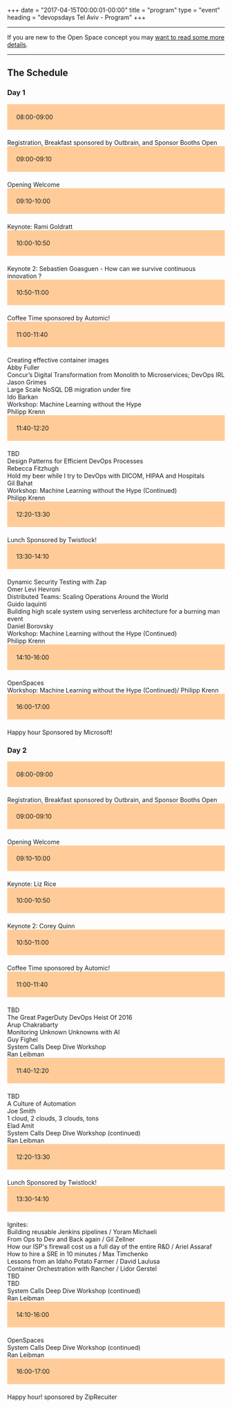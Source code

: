 +++
date = "2017-04-15T00:00:01-00:00"
title = "program"
type = "event"
heading = "devopsdays Tel Aviv - Program"
+++

<style type="text/css">
.box-grey{padding:1.5em;margin-bottom:1.5em;background:#e7e3e3}
.box-lightorange{padding:1.5em;margin-bottom:1.5em;background:#ffcc99}
.centerstyle {text-align:center;}
</style>


<div class = "row">
  <div class = "col-md-10">
    <hr />
    If you are new to the Open Space concept you may <a href="/pages/open-space-format">want to read some more details</a>.
    <hr />
  </div>
</div>

<div class = "row">
  <div class = "col-md-12">
    <h2>The Schedule</h2>
  </div>
</div>


<div class = "row">
  <div class = "col-md-12">
    <h3>Day 1</h3>
  </div>
</div>
<!-- this div is repeated for each timeslot -->
<div class = "row">
  <div class = "box-lightorange col-md-2 col-md-offset-0">
    <time>08:00-09:00</time>
  </div>
  <div class = "col-md-8 col-md-offset-2 box">
    Registration, Breakfast sponsored by Outbrain, and Sponsor Booths Open
  </div>
</div> <!-- end timeslot div -->
<!-- this div is repeated for each timeslot -->
<div class = "row">
  <div class = "box-lightorange col-md-2 col-md-offset-0">
    <time>09:00-09:10</time>
  </div>
  <div class = "col-md-8 col-md-offset-2 box">
    Opening Welcome <br />
    
  </div>
</div> <!-- end timeslot div -->
<!-- this div is repeated for each timeslot -->
<div class = "row">
  <div class = "box-lightorange col-md-2 col-md-offset-0">
    <time>09:10-10:00</time>
  </div>
  <div class = "col-md-8 col-md-offset-2 box">
    Keynote: Rami Goldratt
  </div>
</div> <!-- end timeslot div -->
<!-- this div is repeated for each timeslot -->
<div class = "row">
  <div class = "box-lightorange col-md-2 col-md-offset-0">
    <time>10:00-10:50</time>
  </div>
  <div class = "col-md-8 col-md-offset-2 box">
    Keynote 2: Sebastien Goasguen - How can we survive continuous innovation ?
  </div>
</div> <!-- end timeslot div -->
<!-- this div is repeated for each timeslot -->
<div class = "row">
  <div class = "box-lightorange col-md-2 col-md-offset-0">
    <time>10:50-11:00</time>
  </div>
  <div class = "col-md-8 col-md-offset-2 box">
    Coffee Time sponsored by Automic!
  </div>
</div> <!-- end timeslot div -->
<!-- this div is repeated for each timeslot -->
<div class = "row">
  <div class = "box-lightorange col-md-2 col-md-offset-0">
    <time>11:00-11:40</time>
  </div>
  <div class = "col-md-2 col-md-offset-0 box">
    Creating effective container images <br/> Abby Fuller</div>
  <div class = "col-md-2 col-md-offset-3 box">
    Concur’s Digital Transformation from Monolith to Microservices; DevOps IRL <br/> Jason Grimes</div>
  <div class = "col-md-2 col-md-offset-6 box">
    Large Scale NoSQL DB migration under fire <br/> Ido Barkan  </div>
  <div class = "col-md-2 col-md-offset-9 box">
    Workshop: Machine Learning without the Hype <br/> Philipp Krenn  </div>
</div> <!-- end timeslot div -->
<!-- this div is repeated for each timeslot -->
<div class = "row">
  <div class = "box-lightorange col-md-2 col-md-offset-0">
    <time>11:40-12:20</time>
  </div>
  <div class = "col-md-2 col-md-offset-0 box">
    TBD</div>
  <div class = "col-md-2 col-md-offset-3 box">
    Design Patterns for Efficient DevOps Processes <br/> Rebecca Fitzhugh</div>
  <div class = "col-md-2 col-md-offset-6 box">
    Hold my beer while I try to DevOps with DICOM, HIPAA and Hospitals <br/> Gil Bahat</div>
  <div class = "col-md-2 col-md-offset-9 box">
    Workshop: Machine Learning without the Hype (Continued) <br/> Philipp Krenn  </div>
</div> <!-- end timeslot div -->
<!-- this div is repeated for each timeslot -->
<div class = "row">
  <div class = "box-lightorange col-md-2 col-md-offset-0">
    <time>12:20-13:30</time>
  </div>
  <div class = "col-md-8 col-md-offset-2 box">
    Lunch Sponsored by Twistlock!
  </div>
</div> <!-- end timeslot div -->
<!-- this div is repeated for each timeslot -->
<div class = "row">
  <div class = "box-lightorange col-md-2 col-md-offset-0">
    <time>13:30-14:10</time>
  </div>
  <div class = "col-md-2 col-md-offset-0 box">
    Dynamic Security Testing with Zap <br/> Omer Levi Hevroni</div>
  <div class = "col-md-2 col-md-offset-3 box">
    Distributed Teams: Scaling Operations Around the World <br/> Guido Iaquinti</div>
  <div class = "col-md-2 col-md-offset-6 box">
    Building high scale system using serverless architecture for a burning man event <br/> Daniel Borovsky</div>
  <div class = "col-md-2 col-md-offset-9 box">
    Workshop: Machine Learning without the Hype (Continued) <br/> Philipp Krenn  </div>
</div> <!-- end timeslot div -->
<!-- this div is repeated for each timeslot -->
<div class = "row">
  <div class = "box-lightorange col-md-2 col-md-offset-0">
    <time>14:10-16:00</time>
  </div>
  <div class = "col-md-2 col-md-offset-0 box">
    OpenSpaces</div>
  <div class = "col-md-2 col-md-offset-3 box">
     </div>
  <div class = "col-md-2 col-md-offset-6 box">
     </div>
  <div class = "col-md-2 col-md-offset-8 box">
    Workshop: Machine Learning without the Hype (Continued)/ Philipp Krenn</div>
</div> <!-- end timeslot div -->
<!-- this div is repeated for each timeslot -->
<div class = "row">
  <div class = "box-lightorange col-md-2 col-md-offset-0">
    <time>16:00-17:00</time>
  </div>
  <div class = "col-md-8 col-md-offset-2 box">
  Happy hour Sponsored by Microsoft!
  </div>
</div> <!-- end timeslot div -->
<!-- end day 1 -->

<div class = "row">
  <div class = "col-md-12">
    <h3>Day 2</h3>
  </div>
</div>
<!-- this div is repeated for each timeslot -->
<div class = "row">
  <div class = "box-lightorange col-md-2 col-md-offset-0">
    <time>08:00-09:00</time>
  </div>
  <div class = "col-md-8 col-md-offset-2 box">
    Registration, Breakfast sponsored by Outbrain, and Sponsor Booths Open
  </div>
</div> <!-- end timeslot div -->
<!-- this div is repeated for each timeslot -->
<div class = "row">
  <div class = "box-lightorange col-md-2 col-md-offset-0">
    <time>09:00-09:10</time>
  </div>
  <div class = "col-md-8 col-md-offset-2 box">
    Opening Welcome <br />

  </div>
</div> <!-- end timeslot div -->
<!-- this div is repeated for each timeslot -->
<div class = "row">
  <div class = "box-lightorange col-md-2 col-md-offset-0">
    <time>09:10-10:00</time>
  </div>
  <div class = "col-md-8 col-md-offset-2 box">
    Keynote: Liz Rice
  </div>
</div> <!-- end timeslot div -->
<!-- this div is repeated for each timeslot -->
<div class = "row">
  <div class = "box-lightorange col-md-2 col-md-offset-0">
    <time>10:00-10:50</time>
  </div>
  <div class = "col-md-8 col-md-offset-2 box">
    Keynote 2: Corey Quinn
  </div>
</div> <!-- end timeslot div -->
<!-- this div is repeated for each timeslot -->
<div class = "row">
  <div class = "box-lightorange col-md-2 col-md-offset-0">
    <time>10:50-11:00</time>
  </div>
  <div class = "col-md-8 col-md-offset-2 box">
    Coffee Time sponsored by Automic!
  </div>
</div> <!-- end timeslot div -->
<!-- this div is repeated for each timeslot -->
<div class = "row">
  <div class = "box-lightorange col-md-2 col-md-offset-0">
    <time>11:00-11:40</time>
  </div>
  <div class = "col-md-2 col-md-offset-0 box">
    TBD</div>
  <div class = "col-md-2 col-md-offset-3 box">
    The Great PagerDuty DevOps Heist Of 2016 <br/> Arup Chakrabarty</div>
  <div class = "col-md-2 col-md-offset-6 box">
    Monitoring Unknown Unknowns with AI <br/> Guy Fighel</div>
  <div class = "col-md-2 col-md-offset-8 box">
    System Calls Deep Dive Workshop <br/> Ran Leibman</div>
</div> <!-- end timeslot div -->
<!-- this div is repeated for each timeslot -->
<div class = "row">
  <div class = "box-lightorange col-md-2 col-md-offset-0">
    <time>11:40-12:20</time>
  </div>
  <div class = "col-md-2 col-md-offset-0 box">
    TBD</div>
  <div class = "col-md-2 col-md-offset-3 box">
    A Culture of Automation <br/> Joe Smith</div>
  <div class = "col-md-2 col-md-offset-6 box">
    1 cloud, 2 clouds, 3 clouds, tons <br/> Elad Amit</div>
  <div class = "col-md-2 col-md-offset-8 box">
    System Calls Deep Dive Workshop (continued) <br/> Ran Leibman</div>
</div> <!-- end timeslot div -->
<!-- this div is repeated for each timeslot -->
<div class = "row">
  <div class = "box-lightorange col-md-2 col-md-offset-0">
    <time>12:20-13:30</time>
  </div>
  <div class = "col-md-8 col-md-offset-2 box">
    Lunch Sponsored by Twistlock!
  </div>
</div> <!-- end timeslot div -->
<!-- this div is repeated for each timeslot -->
<div class = "row">
  <div class = "box-lightorange col-md-2 col-md-offset-0">
    <time>13:30-14:10</time>
  </div>
  <div class = "col-md-6 col-md-offset-2 box">
    Ignites: <br/>
    Building reusable Jenkins pipelines / Yoram Michaeli <br/>
    From Ops to Dev and Back again / Gil Zellner <br/>
    How our ISP's firewall cost us a full day of the entire R&D / Ariel Assaraf <br/>
    How to hire a SRE in 10 minutes / Max Timchenko <br/>
    Lessons from an Idaho Potato Farmer / David Laulusa <br/>
    Container Orchestration with Rancher / Lidor Gerstel <br/>
    TBD <br/>
    TBD</div>
  <div class = "col-md-2 col-md-offset-8 box">
    System Calls Deep Dive Workshop (continued) <br/> Ran Leibman</div>
</div> <!-- end timeslot div -->
<!-- this div is repeated for each timeslot -->
<div class = "row">
  <div class = "box-lightorange col-md-2 col-md-offset-0">
    <time>14:10-16:00</time>
  </div>
  <div class = "col-md-2 col-md-offset-0 box">
    OpenSpaces</div>
  <div class = "col-md-2 col-md-offset-3 box">
     </div>
  <div class = "col-md-2 col-md-offset-6 box">
     </div>
  <div class = "col-md-2 col-md-offset-8 box">
    System Calls Deep Dive Workshop (continued) <br/> Ran Leibman</div>
</div> <!-- end timeslot div -->
<!-- this div is repeated for each timeslot -->
<div class = "row">
  <div class = "box-lightorange col-md-2 col-md-offset-0">
    <time>16:00-17:00</time>
  </div>
  <div class = "col-md-8 col-md-offset-2 box">
  Happy hour! sponsored by ZipRecuiter
  </div>
</div> <!-- end timeslot div -->
<!-- end day 2 -->
